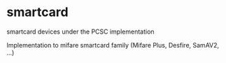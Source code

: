 # smartcard
smartcard devices under the PCSC implementation

Implementation to mifare smartcard family (Mifare Plus, Desfire, SamAV2, ...)
